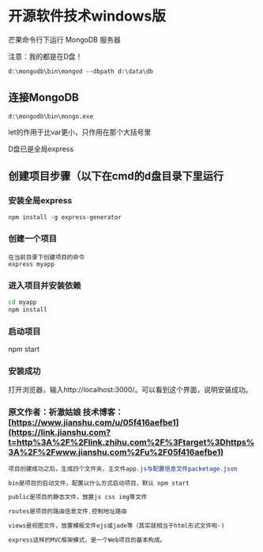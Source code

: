 # 开源软件技术windows版

芒果命令行下运行 MongoDB 服务器

注意：我的都是在D盘！

```
d:\mongodb\bin\mongod --dbpath d:\data\db
```



## 连接MongoDB

```
d:\mongodb\bin\mongo.exe
```





let的作用于比var更小，只作用在那个大括号里



D盘已是全局express

## 创建项目步骤（以下在cmd的d盘目录下里运行

### 安装全局express

```undefined
npm install -g express-generator
```

### 创建一个项目

```undefined
在当前目录下创建项目的命令      
express myapp
```

### 进入项目并安装依赖

```bash
cd myapp
npm install
```

### 启动项目

npm start

### 安装成功

打开浏览器，输入http://localhost:3000/。可以看到这个界面，说明安装成功。

### 原文作者：祈澈姑娘 技术博客：[https://www.jianshu.com/u/05f416aefbe1](https://link.jianshu.com?t=http%3A%2F%2Flink.zhihu.com%2F%3Ftarget%3Dhttps%3A%2F%2Fwww.jianshu.com%2Fu%2F05f416aefbe1)



```css
项目创建成功之后，生成四个文件夹，主文件app.js与配置信息文件packetage.json

bin是项目的启动文件，配置以什么方式启动项目，默认 npm start

public是项目的静态文件，放置js css img等文件

routes是项目的路由信息文件,控制地址路由

views是视图文件，放置模板文件ejs或jade等（其实就相当于html形式文件啦~)

express这样的MVC框架模式，是一个Web项目的基本构成。
```